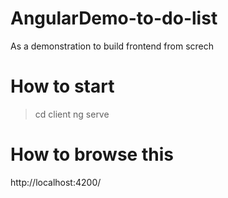 # AngularDemo-to-do-list
As a demonstration to build frontend from screch

# How to start
> cd client
> ng serve

# How to browse this
http://localhost:4200/